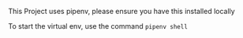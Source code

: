 This Project uses pipenv, please ensure you have this installed locally

To start the virtual env, use the command `pipenv shell`
